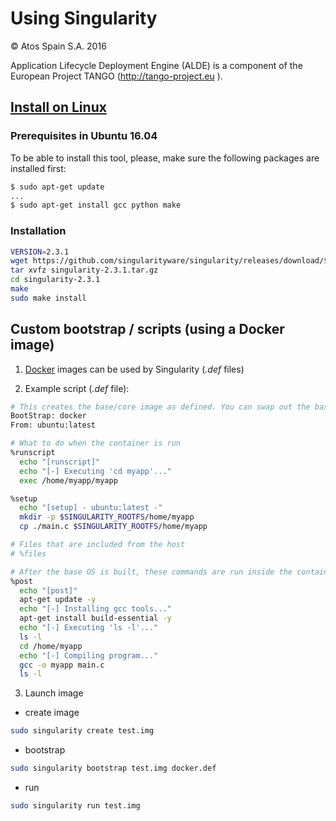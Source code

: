 # Using Singularity

&copy; Atos Spain S.A. 2016

Application Lifecycle Deployment Engine (ALDE) is a component of the European Project TANGO (http://tango-project.eu ).

## [Install on Linux](http://singularity.lbl.gov/install-linux)

### Prerequisites in Ubuntu 16.04

To be able to install this tool, please, make sure the following packages are installed first:

```bash
$ sudo apt-get update
...
$ sudo apt-get install gcc python make
```

### Installation

```bash
VERSION=2.3.1
wget https://github.com/singularityware/singularity/releases/download/$VERSION/singularity-$VERSION.tar.gz
tar xvfz singularity-2.3.1.tar.gz
cd singularity-2.3.1 
make
sudo make install
```

## Custom bootstrap / scripts (using a Docker image)

1. [Docker](https://www.docker.com/) images can be used by Singularity (*.def* files)

2. Example script (*.def* file):

```bash
# This creates the base/core image as defined. You can swap out the base OS simply by changing these below lines and rebuilding.
BootStrap: docker
From: ubuntu:latest

# What to do when the container is run
%runscript
  echo "[runscript]"
  echo "[-] Executing 'cd myapp'..."
  exec /home/myapp/myapp

%setup
  echo "[setup] - ubuntu:latest -"
  mkdir -p $SINGULARITY_ROOTFS/home/myapp
  cp ./main.c $SINGULARITY_ROOTFS/home/myapp

# Files that are included from the host
# %files

# After the base OS is built, these commands are run inside the container
%post
  echo "[post]"
  apt-get update -y
  echo "[-] Installing gcc tools..."
  apt-get install build-essential -y
  echo "[-] Executing 'ls -l'..."
  ls -l
  cd /home/myapp
  echo "[-] Compiling program..."
  gcc -o myapp main.c
  ls -l
```

3. Launch image
- create image

```bash
sudo singularity create test.img
```

- bootstrap

```bash
sudo singularity bootstrap test.img docker.def
```

- run

```bash
sudo singularity run test.img
```
